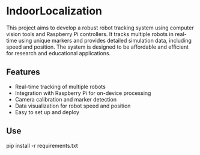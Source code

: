 # IndoorLocalization

This project aims to develop a robust robot tracking system using computer vision tools and Raspberry Pi controllers. 
It tracks multiple robots in real-time using unique markers and provides detailed simulation data, including speed and position. 
The system is designed to be affordable and efficient for research and educational applications.

## Features
- Real-time tracking of multiple robots
- Integration with Raspberry Pi for on-device processing
- Camera calibration and marker detection
- Data visualization for robot speed and position
- Easy to set up and deploy


## Use
pip install -r requirements.txt

